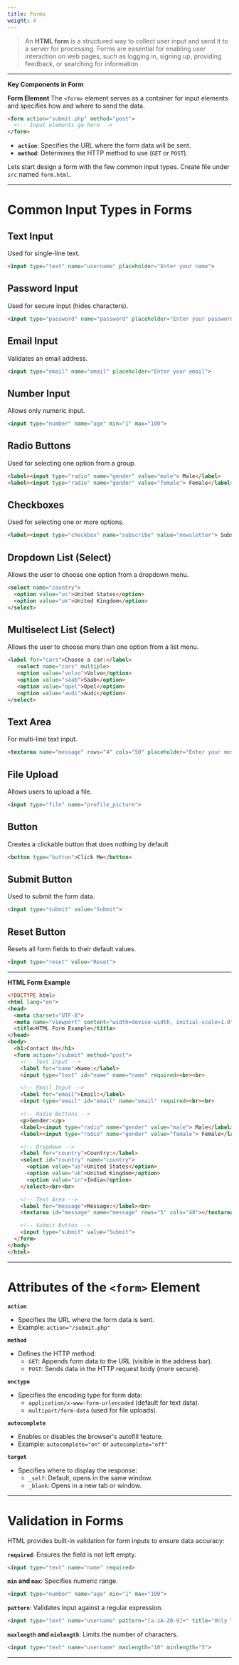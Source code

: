 ```yaml
---
title: Forms
weight: 4
---
```


> An **HTML form** is a structured way to collect user input and send it to a server for processing. Forms are essential for enabling user interaction on web pages, such as logging in, signing up, providing feedback, or searching for information.

---

 **Key Components in Form**

 **Form Element**
   The `<form>` element serves as a container for input elements and specifies how and where to send the data.
   ```html
   <form action="submit.php" method="post">
     <!-- Input elements go here -->
   </form>
   ```
   - **`action`**: Specifies the URL where the form data will be sent.
   - **`method`**: Determines the HTTP method to use (`GET` or `POST`).


Lets start design a form with the few common input types.
Create file under `src` named `form.html`.

---

# Common Input Types in Forms

## Text Input
Used for single-line text.
```html
<input type="text" name="username" placeholder="Enter your name">
```

## Password Input
Used for secure input (hides characters).
```html
<input type="password" name="password" placeholder="Enter your password">
```

## Email Input
Validates an email address.
```html
<input type="email" name="email" placeholder="Enter your email">
```

## Number Input
Allows only numeric input.
```html
<input type="number" name="age" min="1" max="100">
```

##  Radio Buttons
Used for selecting one option from a group.
```html
<label><input type="radio" name="gender" value="male"> Male</label>
<label><input type="radio" name="gender" value="female"> Female</label>
```

## Checkboxes
Used for selecting one or more options.
```html
<label><input type="checkbox" name="subscribe" value="newsletter"> Subscribe to Newsletter</label>
```

## Dropdown List (Select)
Allows the user to choose one option from a dropdown menu.
```html
<select name="country">
  <option value="us">United States</option>
  <option value="uk">United Kingdom</option>
</select>
```


## Multiselect List (Select)
Allows the user to choose more than one option from a list menu.
```html
<label for="cars">Choose a car:</label>
   <select name="cars" multiple>
   <option value="volvo">Volvo</option>
   <option value="saab">Saab</option>
   <option value="opel">Opel</option>
   <option value="audi">Audi</option>
</select>
```



## Text Area
For multi-line text input.
```html
<textarea name="message" rows="4" cols="50" placeholder="Enter your message"></textarea>
```

## File Upload
Allows users to upload a file.
```html
<input type="file" name="profile_picture">
```

## Button
Creates a clickable button that does nothing by default 
```html
<button type="button">Click Me</button>
```

## Submit Button
Used to submit the form data.
```html
<input type="submit" value="Submit">
```

## Reset Button
Resets all form fields to their default values.
```html
<input type="reset" value="Reset">
```

---

**HTML Form Example**

```html
<!DOCTYPE html>
<html lang="en">
<head>
  <meta charset="UTF-8">
  <meta name="viewport" content="width=device-width, initial-scale=1.0">
  <title>HTML Form Example</title>
</head>
<body>
  <h1>Contact Us</h1>
  <form action="/submit" method="post">
    <!-- Text Input -->
    <label for="name">Name:</label>
    <input type="text" id="name" name="name" required><br><br>

    <!-- Email Input -->
    <label for="email">Email:</label>
    <input type="email" id="email" name="email" required><br><br>

    <!-- Radio Buttons -->
    <p>Gender:</p>
    <label><input type="radio" name="gender" value="male"> Male</label>
    <label><input type="radio" name="gender" value="female"> Female</label><br><br>

    <!-- Dropdown -->
    <label for="country">Country:</label>
    <select id="country" name="country">
      <option value="us">United States</option>
      <option value="uk">United Kingdom</option>
      <option value="in">India</option>
    </select><br><br>

    <!-- Text Area -->
    <label for="message">Message:</label><br>
    <textarea id="message" name="message" rows="5" cols="40"></textarea><br><br>

    <!-- Submit Button -->
    <input type="submit" value="Submit">
  </form>
</body>
</html>
```

---

# Attributes of the `<form>` Element

**`action`**
   - Specifies the URL where the form data is sent.
   - Example: `action="/submit.php"`

**`method`**
   - Defines the HTTP method:
     - `GET`: Appends form data to the URL (visible in the address bar).
     - `POST`: Sends data in the HTTP request body (more secure).

 **`enctype`**
   - Specifies the encoding type for form data:
     - `application/x-www-form-urlencoded` (default for text data).
     - `multipart/form-data` (used for file uploads).

**`autocomplete`**
   - Enables or disables the browser's autofill feature.
   - Example: `autocomplete="on"` or `autocomplete="off"`

**`target`**
   - Specifies where to display the response:
     - `_self`: Default, opens in the same window.
     - `_blank`: Opens in a new tab or window.

---

# Validation in Forms

HTML provides built-in validation for form inputs to ensure data accuracy:

**`required`**: Ensures the field is not left empty.
   ```html
   <input type="text" name="name" required>
   ```

**`min` and `max`**: Specifies numeric range.
   ```html
   <input type="number" name="age" min="1" max="100">
   ```

**`pattern`**: Validates input against a regular expression.
   ```html
   <input type="text" name="username" pattern="[a-zA-Z0-9]+" title="Only letters and numbers allowed.">
   ```

**`maxlength` and `minlength`**: Limits the number of characters.
   ```html
   <input type="text" name="username" maxlength="10" minlength="5">
   ``` 

---